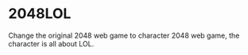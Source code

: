 # 2048LOL
Change the original 2048 web game to character 2048 web game, the character is all about LOL.
